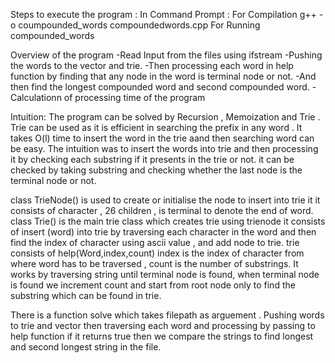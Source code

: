 Steps to execute the program :
In Command Prompt :
For Compilation g++ -o coumpounded_words compoundedwords.cpp
For Running compounded_words

Overview of the program 
    -Read Input from the files using ifstream
    -Pushing the words to the vector and trie.
    -Then processing each word in help function by finding that any node in the word is terminal node or not.
    -And then find the longest compounded word and second compounded word.
    -Calculationn of processing time of the program

Intuition:
The program can be solved by Recursion , Memoization and Trie . Trie can be used as it is efficient in searching the prefix in any word . It takes O(l) time to insert the word in the trie aand then searching word can be easy. 
The intuition was to insert the words into trie and then processing it by checking each substring if it presents in the trie or not. it can be checked by taking substring and checking whether the last node is the terminal 
node or not.

class TrieNode() is used to create or initialise the node to insert into trie it it consists of character , 26 children , is terminal to denote the end of word.
class Trie() is the main trie class which creates trie using trienode it consists of insert (word) into trie by traversing each character in the word and then find the index of character using ascii value , and add node to trie.
trie consists of help(Word,index,count) index is the index of character from where word has to be traversed , count is the number of substrings. It works by traversing string until terminal node is found, when terminal node is found we increment 
count and start from root node only to find the substring which can be found in trie.

There is a function solve which takes filepath as arguement . Pushing words to trie and vector then traversing each word and processing by passing to help function if it returns true then we compare the strings to find longest 
and second longest string in the file.
